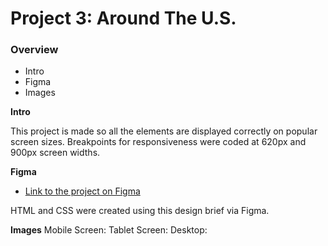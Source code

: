 # Project 3: Around The U.S.

### Overview

- Intro
- Figma
- Images

**Intro**

This project is made so all the elements are displayed correctly on popular screen sizes. Breakpoints for responsiveness were coded at 620px and 900px screen widths.

**Figma**

- [Link to the project on Figma](https://www.figma.com/file/ii4xxsJ0ghevUOcssTlHZv/Sprint-3%3A-Around-the-US?node-id=0%3A1)

HTML and CSS were created using this design brief via Figma.

**Images**
Mobile Screen:
Tablet Screen:
Desktop:

